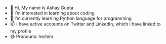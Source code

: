 - 👋 Hi, My name is Ashay Gupta
- 👀 I’m interested in learning about coding 
- 🌱 I’m currently learning Python language for programming
- 📫 I have active accounts on Twitter and LinkedIn, which I have linked to my profile 
- 😄 Pronouns: he/him

<!---
Ashaygupta18/Ashaygupta18 is a ✨ special ✨ repository because its `README.md` (this file) appears on your GitHub profile.
You can click the Preview link to take a look at your changes.
--->
